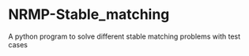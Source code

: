 # NRMP-Stable_matching
A python program to solve different stable matching problems with test cases
